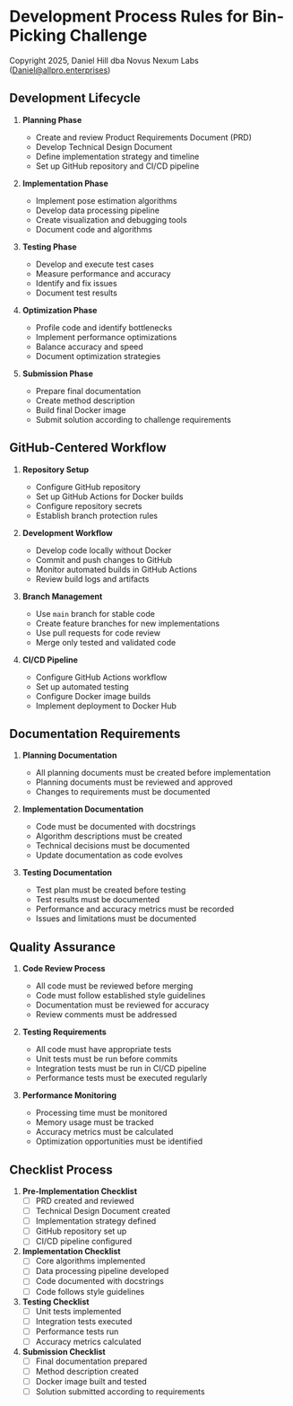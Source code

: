 # Development Process Rules for Bin-Picking Challenge
Copyright 2025, Daniel Hill dba Novus Nexum Labs (Daniel@allpro.enterprises)

## Development Lifecycle

1. **Planning Phase**
   - Create and review Product Requirements Document (PRD)
   - Develop Technical Design Document
   - Define implementation strategy and timeline
   - Set up GitHub repository and CI/CD pipeline

2. **Implementation Phase**
   - Implement pose estimation algorithms
   - Develop data processing pipeline
   - Create visualization and debugging tools
   - Document code and algorithms

3. **Testing Phase**
   - Develop and execute test cases
   - Measure performance and accuracy
   - Identify and fix issues
   - Document test results

4. **Optimization Phase**
   - Profile code and identify bottlenecks
   - Implement performance optimizations
   - Balance accuracy and speed
   - Document optimization strategies

5. **Submission Phase**
   - Prepare final documentation
   - Create method description
   - Build final Docker image
   - Submit solution according to challenge requirements

## GitHub-Centered Workflow

1. **Repository Setup**
   - Configure GitHub repository
   - Set up GitHub Actions for Docker builds
   - Configure repository secrets
   - Establish branch protection rules

2. **Development Workflow**
   - Develop code locally without Docker
   - Commit and push changes to GitHub
   - Monitor automated builds in GitHub Actions
   - Review build logs and artifacts

3. **Branch Management**
   - Use `main` branch for stable code
   - Create feature branches for new implementations
   - Use pull requests for code review
   - Merge only tested and validated code

4. **CI/CD Pipeline**
   - Configure GitHub Actions workflow
   - Set up automated testing
   - Configure Docker image builds
   - Implement deployment to Docker Hub

## Documentation Requirements

1. **Planning Documentation**
   - All planning documents must be created before implementation
   - Planning documents must be reviewed and approved
   - Changes to requirements must be documented

2. **Implementation Documentation**
   - Code must be documented with docstrings
   - Algorithm descriptions must be created
   - Technical decisions must be documented
   - Update documentation as code evolves

3. **Testing Documentation**
   - Test plan must be created before testing
   - Test results must be documented
   - Performance and accuracy metrics must be recorded
   - Issues and limitations must be documented

## Quality Assurance

1. **Code Review Process**
   - All code must be reviewed before merging
   - Code must follow established style guidelines
   - Documentation must be reviewed for accuracy
   - Review comments must be addressed

2. **Testing Requirements**
   - All code must have appropriate tests
   - Unit tests must be run before commits
   - Integration tests must be run in CI/CD pipeline
   - Performance tests must be executed regularly

3. **Performance Monitoring**
   - Processing time must be monitored
   - Memory usage must be tracked
   - Accuracy metrics must be calculated
   - Optimization opportunities must be identified

## Checklist Process

1. **Pre-Implementation Checklist**
   - [ ] PRD created and reviewed
   - [ ] Technical Design Document created
   - [ ] Implementation strategy defined
   - [ ] GitHub repository set up
   - [ ] CI/CD pipeline configured

2. **Implementation Checklist**
   - [ ] Core algorithms implemented
   - [ ] Data processing pipeline developed
   - [ ] Code documented with docstrings
   - [ ] Code follows style guidelines

3. **Testing Checklist**
   - [ ] Unit tests implemented
   - [ ] Integration tests executed
   - [ ] Performance tests run
   - [ ] Accuracy metrics calculated

4. **Submission Checklist**
   - [ ] Final documentation prepared
   - [ ] Method description created
   - [ ] Docker image built and tested
   - [ ] Solution submitted according to requirements 